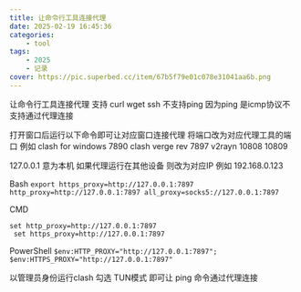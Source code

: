 ```yaml
---
title: 让命令行工具连接代理
date: 2025-02-19 16:45:36
categories: 
    - tool
tags: 
    - 2025
    - 记录
cover: https://pic.superbed.cc/item/67b5f79e01c078e31041aa6b.png
---
```



让命令行工具连接代理
支持 curl wget ssh
不支持ping  因为ping 是icmp协议不支持通过代理连接

打开窗口后运行以下命令即可让对应窗口连接代理 将端口改为对应代理工具的端口
例如
clash for windows    7890
clash verge rev 7897
v2rayn 10808 10809

127.0.0.1 意为本机 如果代理运行在其他设备 则改为对应IP
例如   192.168.0.123

<!--more-->

Bash
`export https_proxy=http://127.0.0.1:7897 http_proxy=http://127.0.0.1:7897 all_proxy=socks5://127.0.0.1:7897`

CMD
```
set http_proxy=http://127.0.0.1:7897 
 set https_proxy=http://127.0.0.1:7897
```

PowerShell
`$env:HTTP_PROXY="http://127.0.0.1:7897"; $env:HTTPS_PROXY="http://127.0.0.1:7897"`


以管理员身份运行clash  勾选 TUN模式 即可让 ping 命令通过代理连接
